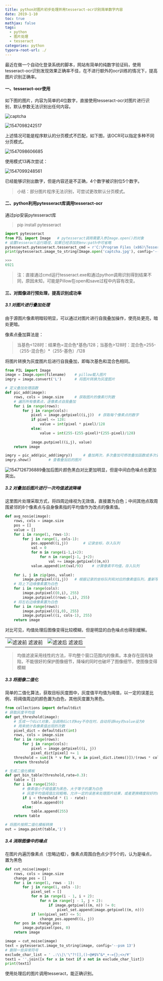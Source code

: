 ```yaml
---
title: python对图片初步处理并用tesseract-ocr识别简单数字内容
date: 2019-1-10
toc: true
mathjax: false
tags:
  - python
  - 图片处理
  - tesseract
categories: python
typora-root-url: ./
---
```


​    最近在做一个自动化登录系统的脚本，网站有简单的纯数字验证码，使用tesseract-ocr识别发现效果正确率不佳，在不进行额外的ocr训练的情况下，提高图片识别正确率。



#### 一、tesseract-ocr使用

如下图的图片，内容为简单的4位数字，直接使用tesseract-ocr对图片进行识别，默认参数无法识别出任何内容。

![captcha](/python-tesseract-ocr/captcha.jpg)

![1547098242517](/python-tesseract-ocr/1547098242517.png)

上述情况可能是程序默认的分页模式不匹配，如下图，该OCR可以指定多种不同分页模式。

<!-- more -->

![1547098606685](/python-tesseract-ocr/1547098606685.png)

使用模式13再次尝试：

![1547099248561](/python-tesseract-ocr/1547099248561.png)

已经能够识别出数字，但是内容还是不正确，4个数字被识别位5个数字。

> 小结：部分图片程序无法识别，可尝试更改默认分页模式。

#### 二、python利用pytesseract库调用tesseract-ocr

通过pip安装pytesseract库

> pip install pytesseract

```python
import pytesseract
from PIL import Image   # pytesseract调用需要入参Image.open()的对象
# 设置tesseract运行路径，如果已经添加到env:path中可省略
pytesseract.pytesseract.tesseract_cmd = r'C:\Program Files (x86)\Tesseract-OCR\tesseract.exe'
print(pytesseract.image_to_string(Image.open('captcha.jpg'), config='--psm 13'))

>>>
6921
```

> 注：直接通过cmd运行tesseract.exe和通过python调用识别得到结果不同，原因未知，可能是Pillow在open和save过程中内容有改变。

#### 三、对图像进行预处理，提高识别成功率

##### 3.1 对图片进行叠加处理

由于源图片像素明暗较明显，可以通过对图片进行自我叠加操作，使亮处更亮，暗处更暗。

像素点叠加算法是：

> 当基色<128时：结果色=混合色\*基色/128；当基色>128时：混合色=255-（255-混合色）\*（255-基色）/128

将图片转换为灰度图片后进行自我叠加，即每次基色和混合色相同。

```python
from PIL import Image
image = Image.open(filename)	# pillow载入图片
imgry = image.convert('L')		# 将图片转换为灰度图片

# 定义叠加处理函数
def pic_add(image):
    rows, cols = image.size		# 获取图片的像素行列数
    # 遍历所有像素点，逐像素点自我叠加
    for i in range(rows):
        for j in range(cols):
            pixel = image.getpixel((i,j))  # 获取每个像素点的数字
            if pixel <= 128:
                value = int(pixel * pixel)/128
            else:
                value = int(255-(255-pixel)*(255-pixel)/128)
            
            image.putpixel((i,j), value)
    return image

imgry = pic_add(pic_add(imgry))		# 叠加两次，多次叠加可修改叠加函数或多次调用
imgry.show()		# 查看叠加后的图片
```

![1547126736889](/python-tesseract-ocr/1547126736889.png)叠加后图片颜色黑白对比更加明显，但是中间白色噪点也更加突出。

##### 3.2 对叠加后图片进行一次均值滤波降噪

这里图片处理采取方式，将四周边缘视为无效值，直接置为白色；中间其他点取周围紧邻的8个像素点与自身像素指的平均值作为改点的像素值。

```python
def avg_nosie(image):
    rows, cols = image.size
    pos = []
    value = []
    for i in range(1, rows-1):
        for j in range(1, cols-1):
            pos.append((i,j))		# 记录坐标，存入队列
            val = 0
            for m in range(i-1,i+2):
                for n in range(j-1, j+2):
                    val += image.getpixel((m,n))
            value.append(int(val/9))	# 计算像素平均值，存入队列
    
    for i, j in zip(pos, value):
        image.putpixel((i,j))	# 根据记录的坐标队列和对应的像素值队列，重新写入图像像素数据
    # 将上下边缘像素置为白色
    for i in range(cols):
        image.putpixel((0,i), 255)
        image.putpixel((rows-1,i), 255)
    # 将左右边缘像素置为白色
    for i in range(rows):
        image.putpixel((i,0), 255)
        image.putpixel((i, cols-1), 255)
    return image
```
对比可见，均值处理后图像变得比较模糊，但是明显的白色噪点也得到缓解。
<table><tr>
    <td style="text-align:center">
        <img src=/python-tesseract-ocr/1547126736889.png title="滤波前">
        <span>滤波前</span>
    </td>
    <td style="text-align:center">
        <img src=/python-tesseract-ocr/1547127690279.png title="滤波后">
        <span>滤波后</span>
    </td>
</tr></table>

> 均值滤波采用线性的方法，平均整个窗口范围内的像素。本身存在固有缺陷，不能很好的保护图像细节，降噪的同时也破坏了图像细节，使图像变得模糊

##### 3.3 将图像二值化

简单的二值化算法，获取目标灰度图中，灰度值平均值为阈值，以一定的误差比例，将阈值周边的颜色置为白色，其他灰度置为黑色。

```python
from collections import defaultdict
# 获取灰度平均值
def get_threshold(image):
    # 生成一个dict对象，当调用dict的key不存在时，自动将该key的value设为0
    # 用来统计各像素值出现的次数
    pixel_dict = defaultdict(int)
    rows, cols = image.size
    for i in range(rows):
        for j in range(cols):
            pixel = image.getpixel((i, j))
            pixel_dict[pixel] += 1
    threshold = sum([k * v for k, v in pixel_dict.items()])/(rows * cols)
    return threshold

# 生成二值化模板
def get_bin_table(threshold,rate=0.3):
    table = []
    for i in range(256):
        # 像素值小于阈值置为黑色，大于等于的置为白色
        # 灰度平均值阈值比较粗略，允许一定的误差来处理图片结果，或者更换精度较好的阈值算法
        if i < threshold * (1 - rate):
            table.append(0)
        else:
            table.append(255)
    return table

# 将图片按照二值化模板转换
out = imaga.point(table,'1')
```

##### 3.4 消除图像中的噪点

在图片内遍历像素点（忽略边框），像素点周围白色点少于5个的，认为是噪点，置为黑色  

```python
def cut_noise(image):
    rows, cols = image.size
    change_pos = []
    for i in range(1, rows - 1):
        for j in range(1, cols -1):
        	pixel_set = []
        	for m in range(i - 1, i + 2):
            	for n in range(j - 1, j + 2):
                	if image.getpixel((m, n)) != 0:
                    	pixel_set.append(image.getpixel((m, n)))
            if len(pixel_set) <= 5:
                change_pos.append((i, j))
    for pos in change_pos:
        image.putpixel(pos, 0)
    return image

image = cut_noise(image)
text = pytesseract.image_to_string(image, config='--psm 13')
# 删除一些异常符号
exclude_char_list = ' .:\\|\'\"?![],()~@#$%^&*_+-={};<>/¥'
text1 = ''.join([x for x in text if x not in exclude_char_list])
print(text1)
```

使用处理后的图片调用tesseract，能正确识别。
